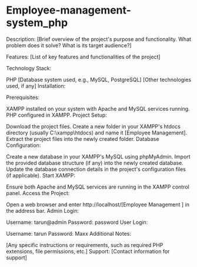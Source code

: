 # Employee-management-system_php
Description:
[Brief overview of the project's purpose and functionality. What problem does it solve? What is its target audience?]

Features:
[List of key features and functionalities of the project]

Technology Stack:

PHP
[Database system used, e.g., MySQL, PostgreSQL]
[Other technologies used, if any]
Installation:

Prerequisites:

XAMPP installed on your system with Apache and MySQL services running.
PHP configured in XAMPP.
Project Setup:

Download the project files.
Create a new folder in your XAMPP's htdocs directory (usually C:\xampp\htdocs) and name it [Employee Management].
Extract the project files into the newly created folder.
Database Configuration:

Create a new database in your XAMPP's MySQL using phpMyAdmin.
Import the provided database structure (if any) into the newly created database.
Update the database connection details in the project's configuration files (if applicable).
Start XAMPP:

Ensure both Apache and MySQL services are running in the XAMPP control panel.
Access the Project:

Open a web browser and enter http://localhost/[Employee Management ] in the address bar.
Admin Login:

Username: tarun@admin
Password: password
User Login:

Username: tarun
Password: Maxx
Additional Notes:

[Any specific instructions or requirements, such as required PHP extensions, file permissions, etc.]
Support:
[Contact information for support]
